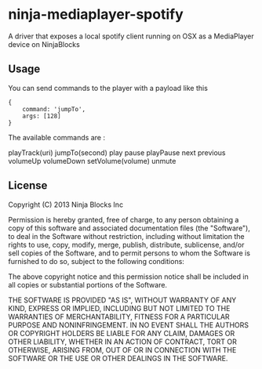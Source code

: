 ninja-mediaplayer-spotify
===============

A driver that exposes a local spotify client running on OSX as a MediaPlayer device on NinjaBlocks

## Usage

You can send commands to the player with a payload like this
```
{
    command: 'jumpTo',
    args: [128]
}
```
The available commands are :

playTrack(uri)
jumpTo(second)
play
pause
playPause
next
previous
volumeUp
volumeDown
setVolume(volume)
unmute

## License

Copyright (C) 2013 Ninja Blocks Inc

Permission is hereby granted, free of charge, to any person obtaining a copy of this software and associated documentation files (the "Software"), to deal in the Software without restriction, including without limitation the rights to use, copy, modify, merge, publish, distribute, sublicense, and/or sell copies of the Software, and to permit persons to whom the Software is furnished to do so, subject to the following conditions:

The above copyright notice and this permission notice shall be included in all copies or substantial portions of the Software.

THE SOFTWARE IS PROVIDED "AS IS", WITHOUT WARRANTY OF ANY KIND, EXPRESS OR IMPLIED, INCLUDING BUT NOT LIMITED TO THE WARRANTIES OF MERCHANTABILITY, FITNESS FOR A PARTICULAR PURPOSE AND NONINFRINGEMENT. IN NO EVENT SHALL THE AUTHORS OR COPYRIGHT HOLDERS BE LIABLE FOR ANY CLAIM, DAMAGES OR OTHER LIABILITY, WHETHER IN AN ACTION OF CONTRACT, TORT OR OTHERWISE, ARISING FROM, OUT OF OR IN CONNECTION WITH THE SOFTWARE OR THE USE OR OTHER DEALINGS IN THE SOFTWARE.

